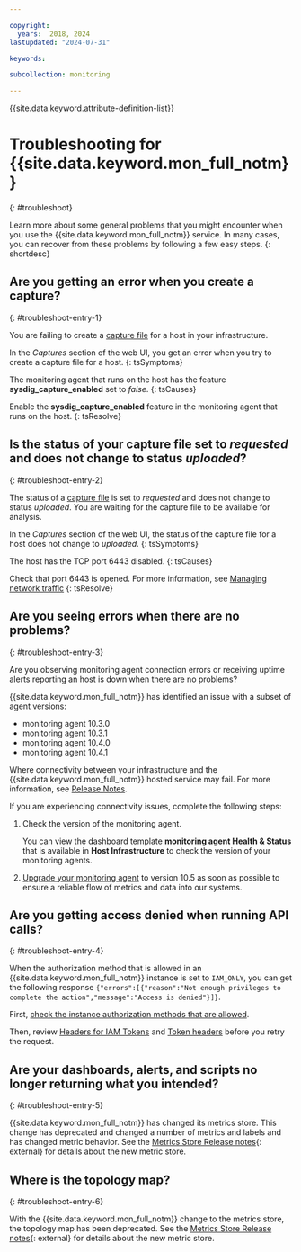 ```yaml
---

copyright:
  years:  2018, 2024
lastupdated: "2024-07-31"

keywords: 

subcollection: monitoring

---
```


{{site.data.keyword.attribute-definition-list}}

# Troubleshooting for {{site.data.keyword.mon_full_notm}}
{: #troubleshoot}

Learn more about some general problems that you might encounter when you use the {{site.data.keyword.mon_full_notm}} service. In many cases, you can recover from these problems by following a few easy steps.
{: shortdesc}

## Are you getting an error when you create a capture?
{: #troubleshoot-entry-1}

You are failing to create a [capture file](/docs/monitoring?topic=monitoring-captures#captures) for a host in your infrastructure.

In the *Captures* section of the web UI, you get an error when you try to create a capture file for a host.
{: tsSymptoms}

The monitoring agent that runs on the host has the feature **sysdig_capture_enabled** set to *false*.
{: tsCauses}

Enable the **sysdig_capture_enabled** feature in the monitoring agent that runs on the host.
{: tsResolve}


## Is the status of your capture file set to *requested* and does not change to status *uploaded*?
{: #troubleshoot-entry-2}

The status of a [capture file](/docs/monitoring?topic=monitoring-captures#captures) is set to *requested* and does not change to status *uploaded*. You are waiting for the capture file to be available for analysis.

In the *Captures* section of the web UI, the status of the capture file for a host does not change to *uploaded*.
{: tsSymptoms}

The host has the TCP port 6443 disabled.
{: tsCauses}


Check that port 6443 is opened. For more information, see [Managing network traffic](/docs/monitoring?topic=monitoring-service-connection)
{: tsResolve}


## Are you seeing errors when there are no problems?
{: #troubleshoot-entry-3}

Are you observing monitoring agent connection errors or receiving uptime alerts reporting an host is down when there are no problems?

{{site.data.keyword.mon_full_notm}} has identified an issue with a subset of agent versions:
- monitoring agent 10.3.0
- monitoring agent 10.3.1
- monitoring agent 10.4.0
- monitoring agent 10.4.1

Where connectivity between your infrastructure and the {{site.data.keyword.mon_full_notm}} hosted service may fail. For more information, see [Release Notes](https://docs.sysdig.com/en/sysdig-agent-release-notes.html).

If you are experiencing connectivity issues, complete the following steps:

1. Check the version of the monitoring agent.

    You can view the dashboard template **monitoring agent Health & Status** that is available in **Host Infrastructure** to check the version of your monitoring agents.

2. [Upgrade your monitoring agent](/docs/monitoring?topic=monitoring-upgrade_agent) to version 10.5 as soon as possible to ensure a reliable flow of metrics and data into our systems.


## Are you getting access denied when running API calls?
{: #troubleshoot-entry-4}

When the authorization method that is allowed in an {{site.data.keyword.mon_full_notm}} instance is set to `IAM_ONLY`, you can get the following response `{"errors":[{"reason":"Not enough privileges to complete the action","message":"Access is denied"}]}`.

First, [check the instance authorization methods that are allowed](/docs/monitoring?topic=monitoring-iam_instance_auth#iam_instance_auth_step1).

Then, review [Headers for IAM Tokens](/docs/monitoring?topic=monitoring-mon-curl#mon-curl-headers-iam) and [Token headers](/docs/monitoring?topic=monitoring-mon-curl#mon-curl-headers-sysdig) before you retry the request.

## Are your dashboards, alerts, and scripts no longer returning what you intended?
{: #troubleshoot-entry-5}

{{site.data.keyword.mon_full_notm}} has changed its metrics store. This change has deprecated and changed a number of metrics and labels and has changed metric behavior.  See the [Metrics Store Release notes](https://docs.sysdig.com/en/docs/release-notes/enhanced-metric-store/){: external} for details about the new metric store.

## Where is the topology map?
{: #troubleshoot-entry-6}

With the {{site.data.keyword.mon_full_notm}} change to the metrics store, the topology map has been deprecated. See the [Metrics Store Release notes](https://docs.sysdig.com/en/docs/release-notes/enhanced-metric-store/){: external} for details about the new metric store.
